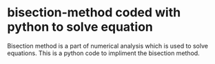 # bisection-method coded with python to solve equation
Bisection method is a part of numerical analysis which is used to solve equations.
This is a python code to impliment the bisection method.

